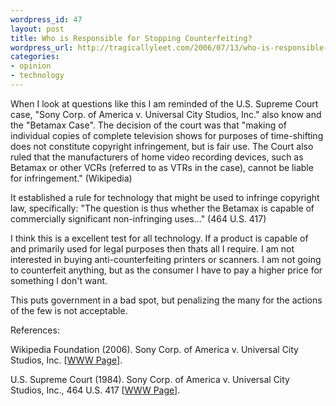 ```yaml
--- 
wordpress_id: 47
layout: post
title: Who is Responsible for Stopping Counterfeiting?
wordpress_url: http://tragicallyleet.com/2006/07/13/who-is-responsible-for-stopping-counterfeiting/
categories:
- opinion
- technology
---
```

When I look at questions like this I am reminded of the U.S. Supreme Court case, "Sony Corp. of America v. Universal City Studios, Inc." also know and the "Betamax Case".  The decision of the court was that "making of individual copies of complete television shows for purposes of time-shifting does not constitute copyright infringement, but is fair use. The Court also ruled that the manufacturers of home video recording devices, such as Betamax or other VCRs (referred to as VTRs in the case), cannot be liable for infringement."  (Wikipedia)

It established a rule for technology that might be used to infringe copyright law, specifically: "The question is thus whether the Betamax is capable of commercially significant non-infringing uses..." (464 U.S. 417)

I think this is a excellent test for all technology.  If a product is capable of and primarily used for legal purposes then thats all I require.  I am not interested in buying anti-counterfeiting printers or scanners.  I am not going to counterfeit anything, but as the consumer I have to pay a higher price for something I don't want.

This puts government in a bad spot, but penalizing the many for the actions of the few is not acceptable.

References:

Wikipedia Foundation (2006). Sony Corp. of America v. Universal City Studios, Inc. \[[WWW Page](http://en.wikipedia.org/wiki/Sony_Corp._v._Universal_City_Studios)\]. 

U.S. Supreme Court (1984). Sony Corp. of America v. Universal City Studios, Inc., 464 U.S. 417 \[[WWW Page](http://caselaw.lp.findlaw.com/scripts/getcase.pl?navby=CASE&court=US&vol=464&page=417)\]. 

